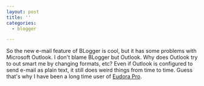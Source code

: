 ```yaml
---
layout: post
title: ''
categories:
  - blogger

---
```


So the new e-mail feature of BLogger is cool, but it has some problems with Microsoft Outlook.  I don't blame BLogger but Outlook.  Why does Outlook try to out smart me by changing formats, etc?  Even if Outlook is configured to send e-mail as plain text, it still does weird things from time to time.  Guess that's why I have been a long time user of <a href="http://www.eudora.com">Eudora Pro</a>.
